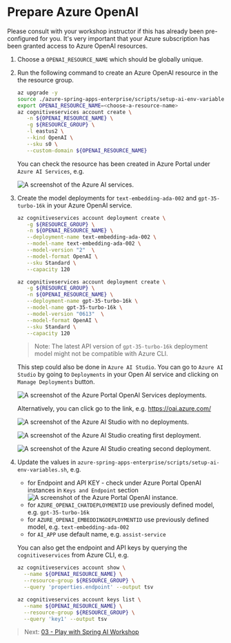 # Prepare Azure OpenAI

Please consult with your workshop instructor if this has already been pre-configured for you.
It's very important that your Azure subscription has been granted access to Azure OpenAI resources.

1. Choose a `OPENAI_RESOURCE_NAME` which should be globally unique.

1. Run the following command to create an Azure OpenAI resource in the the resource group.

   ```bash
   az upgrade -y
   source ./azure-spring-apps-enterprise/scripts/setup-ai-env-variables.sh
   export OPENAI_RESOURCE_NAME=<choose-a-resource-name>
   az cognitiveservices account create \
      -n ${OPENAI_RESOURCE_NAME} \
      -g ${RESOURCE_GROUP} \
      -l eastus2 \
      --kind OpenAI \
      --sku s0 \
      --custom-domain ${OPENAI_RESOURCE_NAME}   
   ```
   
   You can check the resource has been created in Azure Portal under `Azure AI Services`, e.g.

   ![A screenshot of the Azure AI services.](../../../../media/openai-azure-ai-services.png)

1. Create the model deployments for `text-embedding-ada-002` and `gpt-35-turbo-16k` in your Azure OpenAI service.
   
   ```bash
   az cognitiveservices account deployment create \
      -g ${RESOURCE_GROUP} \
      -n ${OPENAI_RESOURCE_NAME} \
      --deployment-name text-embedding-ada-002 \
      --model-name text-embedding-ada-002 \
      --model-version "2"  \
      --model-format OpenAI \
      --sku Standard \
      --capacity 120

   az cognitiveservices account deployment create \
      -g ${RESOURCE_GROUP} \
      -n ${OPENAI_RESOURCE_NAME} \
      --deployment-name gpt-35-turbo-16k \
      --model-name gpt-35-turbo-16k \
      --model-version "0613"  \
      --model-format OpenAI \
      --sku Standard \
      --capacity 120
   ```

   > Note: The latest API version of `gpt-35-turbo-16k` deployment model might not be compatible with Azure CLI.

   This step could also be done in `Azure AI Studio`. You can go to `Azure AI Studio` by going to `Deployments` in your Open AI service and clicking on `Manage Deployments` button.

   ![A screenshot of the Azure Portal OpenAI Services deployments.](../../../../media/openai-azure-ai-services-deployments.png)

   Alternatively, you can click go to the link, e.g. https://oai.azure.com/

   ![A screenshot of the Azure AI Studio with no deployments.](../../../../media/openai-azure-ai-studio-deployments-01.png)

   ![A screenshot of the Azure AI Studio creating first deployment.](../../../../media/openai-azure-ai-studio-deployments-02.png)

   ![A screenshot of the Azure AI Studio creating second deployment.](../../../../media/openai-azure-ai-studio-deployments-03.png)

1. Update the values in `azure-spring-apps-enterprise/scripts/setup-ai-env-variables.sh`, e.g.
    * for Endpoint and API KEY - check under Azure Portal OpenAI instances in `Keys and Endpoint` section
    ![A screenshot of the Azure Portal OpenAI instance.](../../../../media/openai-azure-ai-services-api-key.png)    
    * for `AZURE_OPENAI_CHATDEPLOYMENTID` use previously defined model, e.g. `gpt-35-turbo-16k`
    * for `AZURE_OPENAI_EMBEDDINGDEPLOYMENTID` use previously defined model, e.g. `text-embedding-ada-002`
    * for `AI_APP` use default name, e.g. `assist-service`
    
    You can also get the endpoint and API keys by querying the `cognitiveservices` from Azure CLI, e.g.

   ```bash
   az cognitiveservices account show \
     --name ${OPENAI_RESOURCE_NAME} \
     --resource-group ${RESOURCE_GROUP} \
     --query 'properties.endpoint' --output tsv

   az cognitiveservices account keys list \
     --name ${OPENAI_RESOURCE_NAME} \
     --resource-group ${RESOURCE_GROUP} \
     --query 'key1' --output tsv 
   ```

> Next: [03 - Play with Spring AI Workshop](../03-spring-ai-azure-workshop/README.md)
